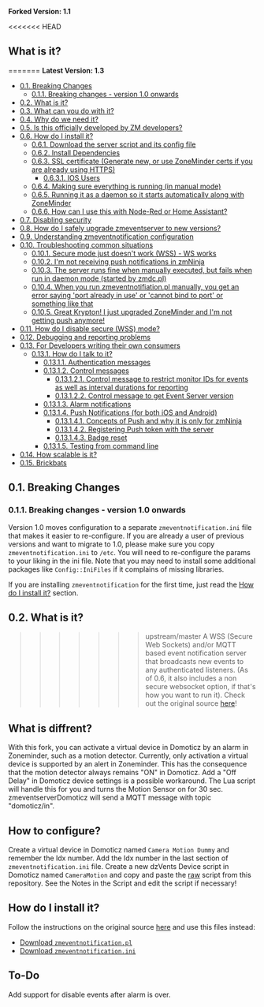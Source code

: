 **Forked Version: 1.1**

<<<<<<< HEAD
## What is it?
=======
**Latest Version: 1.3**

<!-- TOC -->

- [0.1. Breaking Changes](#01-breaking-changes)
    - [0.1.1. Breaking changes - version 1.0 onwards](#011-breaking-changes---version-10-onwards)
- [0.2. What is it?](#02-what-is-it)
- [0.3. What can you do with it?](#03-what-can-you-do-with-it)
- [0.4. Why do we need it?](#04-why-do-we-need-it)
- [0.5. Is this officially developed by ZM developers?](#05-is-this-officially-developed-by-zm-developers)
- [0.6. How do I install it?](#06-how-do-i-install-it)
    - [0.6.1. Download the server script and its config file](#061-download-the-server-script-and-its-config-file)
    - [0.6.2. Install Dependencies](#062-install-dependencies)
    - [0.6.3. SSL certificate (Generate new, or use ZoneMinder certs if you are already using HTTPS)](#063-ssl-certificate-generate-new-or-use-zoneminder-certs-if-you-are-already-using-https)
        - [0.6.3.1. IOS Users](#0631-ios-users)
    - [0.6.4. Making sure everything is running (in manual mode)](#064-making-sure-everything-is-running-in-manual-mode)
    - [0.6.5. Running it as a daemon so it starts automatically along with ZoneMinder](#065-running-it-as-a-daemon-so-it-starts-automatically-along-with-zoneminder)
    - [0.6.6. How can I use this with Node-Red or Home Assistant?](#066-how-can-i-use-this-with-node-red-or-home-assistant)
- [0.7. Disabling security](#07-disabling-security)
- [0.8. How do I safely upgrade zmeventserver to new versions?](#08-how-do-i-safely-upgrade-zmeventserver-to-new-versions)
- [0.9. Understanding zmeventnotification configuration](#09-understanding-zmeventnotification-configuration)
- [0.10. Troubleshooting common situations](#010-troubleshooting-common-situations)
    - [0.10.1. Secure mode just doesn't work (WSS) - WS works](#0101-secure-mode-just-doesnt-work-wss---ws-works)
    - [0.10.2. I'm not receiving push notifications in zmNinja](#0102-im-not-receiving-push-notifications-in-zmninja)
    - [0.10.3. The server runs fine when manually executed, but fails when run in daemon mode (started by zmdc.pl)](#0103-the-server-runs-fine-when-manually-executed-but-fails-when-run-in-daemon-mode-started-by-zmdcpl)
    - [0.10.4. When you run zmeventnotifiation.pl manually, you get an error saying 'port already in use' or 'cannot bind to port' or something like that](#0104-when-you-run-zmeventnotifiationpl-manually-you-get-an-error-saying-port-already-in-use-or-cannot-bind-to-port-or-something-like-that)
    - [0.10.5. Great Krypton! I just upgraded ZoneMinder and I'm not getting push anymore!](#0105-great-krypton-i-just-upgraded-zoneminder-and-im-not-getting-push-anymore)
- [0.11. How do I disable secure (WSS) mode?](#011-how-do-i-disable-secure-wss-mode)
- [0.12. Debugging and reporting problems](#012-debugging-and-reporting-problems)
- [0.13. For Developers writing their own consumers](#013-for-developers-writing-their-own-consumers)
    - [0.13.1. How do I talk to it?](#0131-how-do-i-talk-to-it)
        - [0.13.1.1. Authentication messages](#01311-authentication-messages)
        - [0.13.1.2. Control messages](#01312-control-messages)
            - [0.13.1.2.1. Control message to restrict monitor IDs for events as well as interval durations for reporting](#013121-control-message-to-restrict-monitor-ids-for-events-as-well-as-interval-durations-for-reporting)
            - [0.13.1.2.2. Control message to get Event Server version](#013122-control-message-to-get-event-server-version)
        - [0.13.1.3. Alarm notifications](#01313-alarm-notifications)
        - [0.13.1.4. Push Notifications (for both iOS and Android)](#01314-push-notifications-for-both-ios-and-android)
            - [0.13.1.4.1. Concepts of Push and why it is only for zmNinja](#013141-concepts-of-push-and-why-it-is-only-for-zmninja)
            - [0.13.1.4.2. Registering Push token with the server](#013142-registering-push-token-with-the-server)
            - [0.13.1.4.3. Badge reset](#013143-badge-reset)
        - [0.13.1.5. Testing from command line](#01315-testing-from-command-line)
- [0.14. How scalable is it?](#014-how-scalable-is-it)
- [0.15. Brickbats](#015-brickbats)

<!-- /TOC -->

## 0.1. Breaking Changes
### 0.1.1. Breaking changes - version 1.0 onwards
Version 1.0 moves configuration to a separate `zmeventnotification.ini` file that makes it easier to re-configure. If you are already
a user of previous versions and want to migrate to 1.0, please make sure you copy `zmeventnotification.ini` to `/etc`. You will need
to re-configure the params to your liking in the ini file. Note that you may need to install some additional packages like `Config::IniFiles` if it complains of missing libraries.

If you are installing `zmeventnotification` for the first time, just read the [How do I install it?](#how-do-i-install-it) section.


## 0.2. What is it?
>>>>>>> upstream/master
A WSS (Secure Web Sockets) and/or MQTT  based event notification server that broadcasts new events to any authenticated listeners.
(As of 0.6, it also includes a non secure websocket option, if that's how you want to run it). Check out the original source [here](https://github.com/pliablepixels/zmeventserver)!

## What is diffrent?
With this fork, you can activate a virtual device in Domoticz by an alarm in Zoneminder, such as a motion detector.
Currently, only activation a virtual device is supported by an alert in Zoneminder. This has the consequence that the motion detector always remains "ON" in Domoticz. Add a "Off Delay" in Domoticz device settings is a possible workaround. The Lua script will handle this for you and turns the Motion Sensor on for 30 sec.
zmeventserverDomoticz will send a MQTT message with topic "domoticz/in".

## How to configure?
Create a virtual device in Domoticz named `Camera Motion Dummy` and remember the Idx number.
Add the Idx number in the last section of `zmeventnotification.ini` file.
Create a new dzVents Device script in Domoticz named `CameraMotion` and copy and paste the [raw](https://raw.githubusercontent.com/jannnfe/zmeventserverDomoticz/master/cameramotion.lua) script from this repository.
See the Notes in the Script and edit the script if necessary!

## How do I install it?
Follow the instructions on the original source [here](https://github.com/pliablepixels/zmeventserver#06-how-do-i-install-it) and use this files instead:
* [Download `zmeventnotification.pl`](https://raw.githubusercontent.com/jannnfe/zmeventserverDomoticz/master/zmeventnotification.pl)
* [Download `zmeventnotification.ini`](https://raw.githubusercontent.com/jannnfe/zmeventserverDomoticz/master/zmeventnotification.ini)

## To-Do
Add support for disable events after alarm is over.